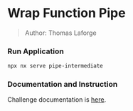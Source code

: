 # Wrap Function Pipe

> Author: Thomas Laforge

### Run Application

```bash
npx nx serve pipe-intermediate
```

### Documentation and Instruction

Challenge documentation is [here](https://angular-challenges.vercel.app/challenges/angular/9-pipe-wrapFn/).
